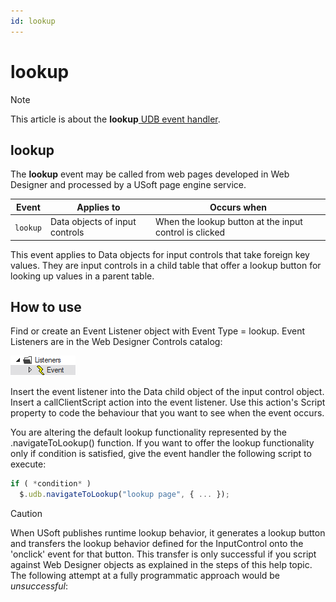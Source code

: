 ```yaml
---
id: lookup
---
```


# lookup



> [!NOTE]
> This article is about the **lookup**[ UDB event handler](/docs/Web%20and%20app%20UIs/UDB%20Events).

## **lookup**

The **lookup** event may be called from web pages developed in Web Designer and processed by a USoft page engine service.

|**Event**|**Applies to**|**Occurs when**|
|--------|--------|--------|
|`lookup`|Data objects of input controls|When the lookup button at the input control is clicked|



This event applies to Data objects for input controls that take foreign key values. They are input controls in a child table that offer a lookup button for looking up values in a parent table.

## How to use

Find or create an Event Listener object with Event Type = lookup. Event Listeners are in the Web Designer Controls catalog:

![](./assets/ff8672be-ff07-426e-ba7e-0ecf37444b63.png)

Insert the event listener into the Data child object of the input control object. Insert a callClientScript action into the event listener. Use this action's Script property to code the behaviour that you want to see when the event occurs.

You are altering the default lookup functionality represented by the .navigateToLookup() function. If you want to offer the lookup functionality only if condition is satisfied, give the event handler the following script to execute:

```js
if ( *condition* )
  $.udb.navigateToLookup("lookup page", { ... });
```

> [!CAUTION]
> When USoft publishes runtime lookup behavior, it generates a lookup button and transfers the lookup behavior defined for the InputControl onto the 'onclick' event for that button. This transfer is only successful if you script against Web Designer objects as explained in the steps of this help topic. The following attempt at a fully programmatic approach would be *unsuccessful*: